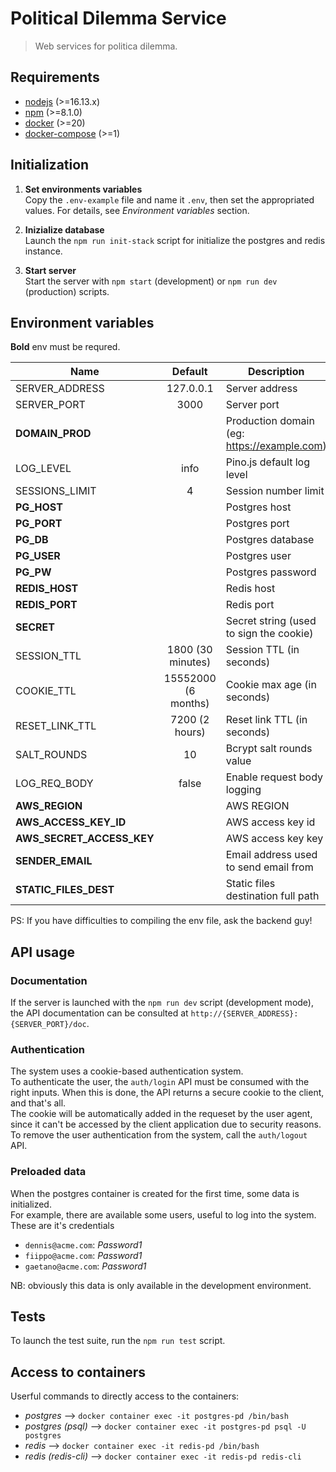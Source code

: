 # Political Dilemma Service

> Web services for politica dilemma.

## Requirements

- [nodejs](https://nodejs.org/en/) (>=16.13.x)
- [npm](https://www.npmjs.com/) (>=8.1.0)
- [docker](https://www.docker.com/) (>=20)
- [docker-compose](https://docs.docker.com/compose/) (>=1)

## Initialization

1. **Set environments variables**  
   Copy the `.env-example` file and name it `.env`, then set the appropriated values. For details, see _Environment variables_ section.

2. **Inizialize database**  
   Launch the `npm run init-stack` script for initialize the postgres and redis instance.

3. **Start server**  
   Start the server with `npm start` (development) or `npm run dev` (production) scripts.

## Environment variables

**Bold** env must be requred.

| Name                      |       Default       | Description                                 |
| ------------------------- | :-----------------: | ------------------------------------------- |
| SERVER_ADDRESS            |      127.0.0.1      | Server address                              |
| SERVER_PORT               |        3000         | Server port                                 |
| **DOMAIN_PROD**           |                     | Production domain (eg: https://example.com) |
| LOG_LEVEL                 |        info         | Pino.js default log level                   |
| SESSIONS_LIMIT            |          4          | Session number limit                        |
| **PG_HOST**               |                     | Postgres host                               |
| **PG_PORT**               |                     | Postgres port                               |
| **PG_DB**                 |                     | Postgres database                           |
| **PG_USER**               |                     | Postgres user                               |
| **PG_PW**                 |                     | Postgres password                           |
| **REDIS_HOST**            |                     | Redis host                                  |
| **REDIS_PORT**            |                     | Redis port                                  |
| **SECRET**                |                     | Secret string (used to sign the cookie)     |
| SESSION_TTL               |  1800 (30 minutes)  | Session TTL (in seconds)                    |
| COOKIE_TTL                | 15552000 (6 months) | Cookie max age (in seconds)                 |
| RESET_LINK_TTL            |   7200 (2 hours)    | Reset link TTL (in seconds)                 |
| SALT_ROUNDS               |         10          | Bcrypt salt rounds value                    |
| LOG_REQ_BODY              |        false        | Enable request body logging                 |
| **AWS_REGION**            |                     | AWS REGION                                  |
| **AWS_ACCESS_KEY_ID**     |                     | AWS access key id                           |
| **AWS_SECRET_ACCESS_KEY** |                     | AWS access key key                          |
| **SENDER_EMAIL**          |                     | Email address used to send email from       |
| **STATIC_FILES_DEST**     |                     | Static files destination full path          |

PS: If you have difficulties to compiling the env file, ask the backend guy!

## API usage

### Documentation

If the server is launched with the `npm run dev` script (development mode), the API documentation can be consulted at `http://{SERVER_ADDRESS}:{SERVER_PORT}/doc`.

### Authentication

The system uses a cookie-based authentication system.  
To authenticate the user, the `auth/login` API must be consumed with the right inputs. When this is done, the API returns a secure cookie to the client, and that's all.  
The cookie will be automatically added in the requeset by the user agent, since it can't be accessed by the client application due to security reasons.  
To remove the user authentication from the system, call the `auth/logout` API.

### Preloaded data

When the postgres container is created for the first time, some data is initialized.  
For example, there are available some users, useful to log into the system.
These are it's credentials

- `dennis@acme.com`: _Password1_
- `fiippo@acme.com`: _Password1_
- `gaetano@acme.com`: _Password1_

NB: obviously this data is only available in the development environment.

## Tests

To launch the test suite, run the `npm run test` script.

## Access to containers

Userful commands to directly access to the containers:

- _postgres_ --> `docker container exec -it postgres-pd /bin/bash`
- _postgres (psql)_ --> `docker container exec -it postgres-pd psql -U postgres`
- _redis_ --> `docker container exec -it redis-pd /bin/bash`
- _redis (redis-cli)_ --> `docker container exec -it redis-pd redis-cli`
